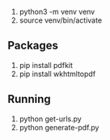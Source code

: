 1. python3 -m venv venv
2. source venv/bin/activate

## Packages

1. pip install pdfkit
2. pip install wkhtmltopdf

## Running
1. python get-urls.py
2. python generate-pdf.py